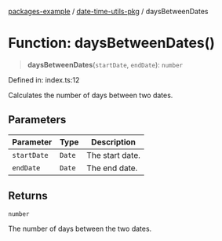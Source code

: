 [packages-example](../../packages.md) / [date-time-utils-pkg](../README.md) / daysBetweenDates

# Function: daysBetweenDates()

> **daysBetweenDates**(`startDate`, `endDate`): `number`

Defined in: index.ts:12

Calculates the number of days between two dates.

## Parameters

| Parameter | Type | Description |
| ------ | ------ | ------ |
| `startDate` | `Date` | The start date. |
| `endDate` | `Date` | The end date. |

## Returns

`number`

The number of days between the two dates.
